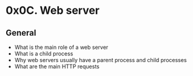 # 0x0C. Web server

## General

- What is the main role of a web server
- What is a child process
- Why web servers usually have a parent process and child processes
- What are the main HTTP requests
